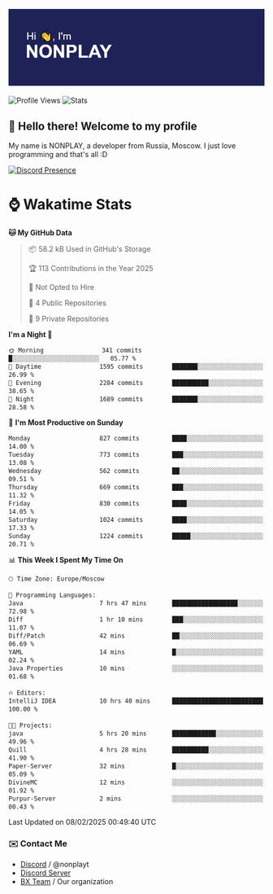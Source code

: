 ![Discord Presence](./header.png)
<br></br>
![Profile Views](https://komarev.com/ghpvc/?username=NONPLAYT&color=blue&style=for-the-badge)
![Stats](https://img.shields.io/badge/0%25-OPTIMIZED-orange?style=for-the-badge)


## :wave: Hello there! Welcome to my profile

My name is NONPLAY, a developer from Russia, Moscow. I just love programming and that's all :D

[![Discord Presence](https://lanyard.cnrad.dev/api/597087584090587177?showDisplayName=true)](https://discord.com/users/597087584090587177) 

# ⌚ Wakatime Stats

<!--START_SECTION:waka-->
**🐱 My GitHub Data** 

> 📦 58.2 kB Used in GitHub's Storage 
 > 
> 🏆 113 Contributions in the Year 2025
 > 
> 🚫 Not Opted to Hire
 > 
> 📜 4 Public Repositories 
 > 
> 🔑 9 Private Repositories 
 > 
**I'm a Night 🦉** 

```text
🌞 Morning                341 commits         █░░░░░░░░░░░░░░░░░░░░░░░░   05.77 % 
🌆 Daytime                1595 commits        ███████░░░░░░░░░░░░░░░░░░   26.99 % 
🌃 Evening                2284 commits        ██████████░░░░░░░░░░░░░░░   38.65 % 
🌙 Night                  1689 commits        ███████░░░░░░░░░░░░░░░░░░   28.58 % 
```
📅 **I'm Most Productive on Sunday** 

```text
Monday                   827 commits         ████░░░░░░░░░░░░░░░░░░░░░   14.00 % 
Tuesday                  773 commits         ███░░░░░░░░░░░░░░░░░░░░░░   13.08 % 
Wednesday                562 commits         ██░░░░░░░░░░░░░░░░░░░░░░░   09.51 % 
Thursday                 669 commits         ███░░░░░░░░░░░░░░░░░░░░░░   11.32 % 
Friday                   830 commits         ████░░░░░░░░░░░░░░░░░░░░░   14.05 % 
Saturday                 1024 commits        ████░░░░░░░░░░░░░░░░░░░░░   17.33 % 
Sunday                   1224 commits        █████░░░░░░░░░░░░░░░░░░░░   20.71 % 
```


📊 **This Week I Spent My Time On** 

```text
🕑︎ Time Zone: Europe/Moscow

💬 Programming Languages: 
Java                     7 hrs 47 mins       ██████████████████░░░░░░░   72.98 % 
Diff                     1 hr 10 mins        ███░░░░░░░░░░░░░░░░░░░░░░   11.07 % 
Diff/Patch               42 mins             ██░░░░░░░░░░░░░░░░░░░░░░░   06.69 % 
YAML                     14 mins             █░░░░░░░░░░░░░░░░░░░░░░░░   02.24 % 
Java Properties          10 mins             ░░░░░░░░░░░░░░░░░░░░░░░░░   01.68 % 

🔥 Editors: 
IntelliJ IDEA            10 hrs 40 mins      █████████████████████████   100.00 % 

🐱‍💻 Projects: 
java                     5 hrs 20 mins       ████████████░░░░░░░░░░░░░   49.96 % 
Quill                    4 hrs 28 mins       ██████████░░░░░░░░░░░░░░░   41.90 % 
Paper-Server             32 mins             █░░░░░░░░░░░░░░░░░░░░░░░░   05.09 % 
DivineMC                 12 mins             ░░░░░░░░░░░░░░░░░░░░░░░░░   01.92 % 
Purpur-Server            2 mins              ░░░░░░░░░░░░░░░░░░░░░░░░░   00.43 % 
```


 Last Updated on 08/02/2025 00:49:40 UTC
<!--END_SECTION:waka-->

### ✉️ Contact Me

- [Discord](https://discord.com/users/597087584090587177) / @nonplayt
- [Discord Server](https://discord.gg/p7cxhw7E2M)
- [BX Team](https://github.com/BX-Team) / Our organization
